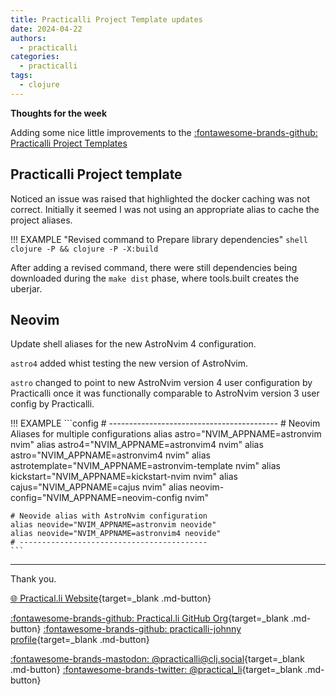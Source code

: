 ```yaml
---
title: Practicalli Project Template updates
date: 2024-04-22
authors:
  - practicalli
categories:
  - practicalli
tags:
  - clojure
---
```


**Thoughts for the week**

Adding some nice little improvements to the [:fontawesome-brands-github: Practicalli Project Templates](https://github.com/practicalli/project-templates)


<!-- more -->

## Practicalli Project template

Noticed an issue was raised that highlighted the docker caching was not correct.  Initially it seemed I was not using an appropriate alias to cache the project aliases.

!!! EXAMPLE "Revised command to Prepare library dependencies"
    ```shell
    clojure -P && clojure -P -X:build
    ```

After adding a revised command, there were still dependencies being downloaded during the `make dist` phase, where tools.built creates the uberjar.

## Neovim

Update shell aliases for the new AstroNvim 4 configuration.

`astro4` added whist testing the new version of AstroNvim.

`astro` changed to point to new AstroNvim version 4 user configuration by Practicalli once it was functionally comparable to AstroNvim version 3 user config by Practicalli.

!!! EXAMPLE
    ```config
    # ------------------------------------------ 
    # Neovim Aliases for multiple configurations
    alias astro="NVIM_APPNAME=astronvim nvim"
    alias astro4="NVIM_APPNAME=astronvim4 nvim"
    alias astro="NVIM_APPNAME=astronvim4 nvim"
    alias astrotemplate="NVIM_APPNAME=astronvim-template nvim"
    alias kickstart="NVIM_APPNAME=kickstart-nvim nvim"
    alias cajus="NVIM_APPNAME=cajus nvim"
    alias neovim-config="NVIM_APPNAME=neovim-config nvim"
    
    # Neovide alias with AstroNvim configuration
    alias neovide="NVIM_APPNAME=astronvim neovide"
    alias neovide="NVIM_APPNAME=astronvim4 neovide"
    # ------------------------------------------ 
    ```

---
Thank you.

[:globe_with_meridians: Practical.li Website](https://practical.li){target=_blank .md-button} 

[:fontawesome-brands-github: Practical.li GitHub Org](https://github.com/practicalli){target=_blank .md-button} 
[:fontawesome-brands-github: practicalli-johnny profile](https://github.com/practicalli-johnny){target=_blank .md-button}

[:fontawesome-brands-mastodon: @practicalli@clj.social](https://clj.social/@practicalli){target=_blank .md-button}
[:fontawesome-brands-twitter: @practical_li](https://twitter.com/practcial_li){target=_blank .md-button}

